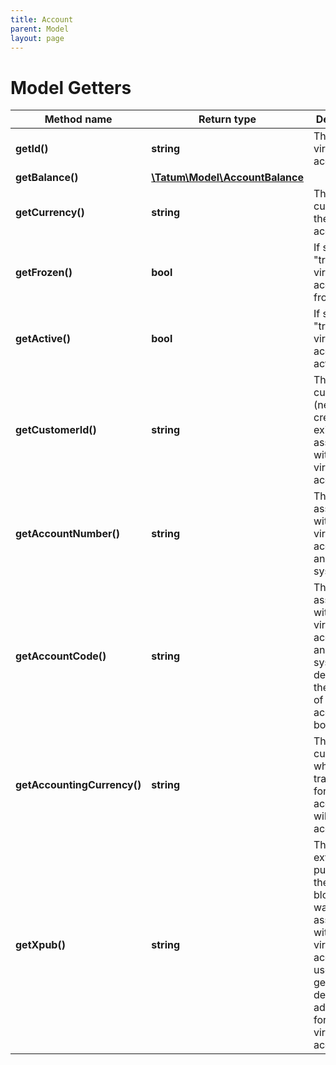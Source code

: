 ```yaml
---
title: Account
parent: Model
layout: page
---
```


# Model Getters

Method name | Return type | Description | Notes
------------ | ------------- | ------------- | -------------
**getId()** | **string** | The ID of the virtual account |
**getBalance()** | [**\Tatum\Model\AccountBalance**](../AccountBalance) |  |
**getCurrency()** | **string** | The currency of the virtual account |
**getFrozen()** | **bool** | If set to "true", the virtual account is frozen |
**getActive()** | **bool** | If set to "true", the virtual account is active |
**getCustomerId()** | **string** | The ID of the customer (newly created or existing one) associated with the virtual account | [optional]
**getAccountNumber()** | **string** | The number associated with the virtual account in an external system | [optional]
**getAccountCode()** | **string** | The code associated with the virtual account in an external system to designate the purpose of the account in bookkeeping | [optional]
**getAccountingCurrency()** | **string** | The currency in which all the transactions for all accounts will be accounted | [optional]
**getXpub()** | **string** | The extended public key of the blockchain wallet associated with the virtual account; used to generate deposit addresses for the virtual account | [optional]

